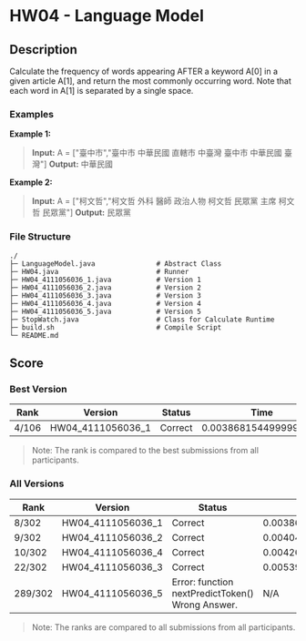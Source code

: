 # HW04 - Language Model

## Description
Calculate the frequency of words appearing AFTER a keyword A[0] in a given article A[1], and return the most commonly occurring word. Note that each word in A[1] is separated by a single space.
### Examples
**Example 1:**
> **Input:** A = ["臺中市","臺中市 中華民國 直轄市 中臺灣 臺中市 中華民國 臺灣"]
> **Output:** 中華民國

**Example 2:**
> **Input:** A = ["柯文哲","柯文哲 外科 醫師 政治人物 柯文哲 民眾黨 主席 柯文哲 民眾黨"]
> **Output:** 民眾黨

### File Structure
```
./
├─ LanguageModel.java               # Abstract Class
├─ HW04.java                        # Runner
├─ HW04_4111056036_1.java           # Version 1
├─ HW04_4111056036_2.java           # Version 2
├─ HW04_4111056036_3.java           # Version 3
├─ HW04_4111056036_4.java           # Version 4
├─ HW04_4111056036_5.java           # Version 5
├─ StopWatch.java                   # Class for Calculate Runtime
├─ build.sh                         # Compile Script
└─ README.md
```

## Score
### Best Version
|  Rank   |      Version      |                      Status                      |         Time          |
|---------|-------------------|--------------------------------------------------|-----------------------|
| 4/106   | HW04_4111056036_1 | Correct                                          | 0.0038681544999999997 |
> Note: The rank is compared to the best submissions from all participants. 

### All Versions
|  Rank   |      Version      |                      Status                      |         Time          |
|---------|-------------------|--------------------------------------------------|-----------------------|
| 8/302   | HW04_4111056036_1 | Correct                                          | 0.0038681544999999997 |
| 9/302   | HW04_4111056036_2 | Correct                                          | 0.0040475956          |
| 10/302  | HW04_4111056036_4 | Correct                                          | 0.004262452200000001  |
| 22/302  | HW04_4111056036_3 | Correct                                          | 0.005399348699999999  |
| 289/302 | HW04_4111056036_5 | Error: function nextPredictToken() Wrong Answer. | N/A                   |
> Note: The ranks are compared to all submissions from all participants.
